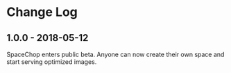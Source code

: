 # Change Log

## 1.0.0 - 2018-05-12

SpaceChop enters public beta. Anyone can now create their own space and start serving optimized images.

